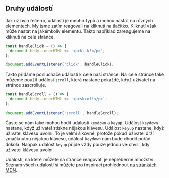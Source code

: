 ## Druhy událostí

Jak už bylo řečeno, událostí je mnoho typů a mohou nastat na různých elementech. My jsme zatím reagovali na kliknutí na tlačítko. Kliknutí však může nastat na jakémkoliv elementu. Takto například zareagujeme na kliknutí na celé stránce.

```js
const handleClick = () => {
  document.body.innerHTML += '<p>klik!</p>';
};

document.addEventListener('click', handleClick);
```

Takto přidáme posluchače události k celé naší stránce. Na celé stránce také můžeme použít událost `scroll`, která nastane pokaždé, když uživatel na stránce zascrolluje.

```js
const handleScroll = () => {
  document.body.innerHTML += '<p>skrol!</p>';
};

document.addEventListener('scroll', handleScroll);
```

Často se nám také mohou hodit události `keydown` a `keyup`. Událost `keydown` nastane, když uživatel stiskne nějakou klávesu. Událost `keyup` nastane, když uživatel klávesu uvolní. To je velmi šikovné, protože pokud uživatel drží zmáčknutou nějakou klávesu, událost `keydown` nám bude chodit pořád dokola. Naopak událost `keyup` přijde vždy pouze jednou ve chvíli, kdy uživatel klávesu uvolní.

Událostí, na které můžete na stránce reagovat, je nepřeberné množství. Seznam všech událostí si můžete pro inspiraci prohlédnout [na stránkách MDN](https://developer.mozilla.org/en-US/docs/Web/Events).
